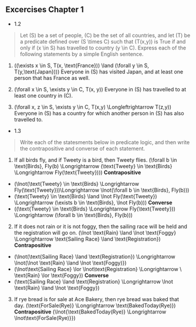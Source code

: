 ## Excercises Chapter 1

* 1.2
> Let \(S\) be a set of people, \(C\) be the set of all countries, and let \(T\) be a predicate defined over \(S \times C\) such that \(T(x,y)\) is True if and only if \(x \in S\) has travelled to country \(y \in C\). Express each of the following statements by a simple English sentence.

1.  \((\exists x \in S, T(x, \text{France})) \land (\forall y \in S, T(y,\text{Japan}))\)
Everyone in \(S\) has visited Japan, and at least one person that has France as well.

2. \(\forall x \in S, \exists y \in C, T(x, y)\)
Everyone in \(S\) has travelled to at least one country in \(C\).

3. \(\forall x, z \in S, \exists y \in C, T(x,y) \Longleftrightarrow T(z,y)\)
Everyone in \(S\) has a country for which another person in \(S\) has also travelled to.

* 1.3
> Write each of the statesments below in predicate logic, and then write the contrapositive and converse of each statement.

1. If all birds fly, and if Tweety is a bird, then Tweety flies.
\(\forall b \in \text{Birds}, Fly(b) \Longrightarrow (\text{Tweety} \in \text{Birds} \Longrightarrow Fly(\text{Tweety}))\)
**Contrapositive**
* \(\lnot(\text{Tweety} \in \text{Birds} \Longrightarrow Fly(\text{Tweety}))\Longrightarrow \lnot(\forall b \in \text{Birds}, Fly(b))\)
 * \(\text{Tweety} \in \text{Birds} \land \lnot Fly(\text{Tweety}) \Longrightarrow (\exists b \in \text{Birds}, \lnot Fly(b))\)
**Converse**
*  \((\text{Tweety} \in \text{Birds} \Longrightarrow Fly(\text{Tweety})) \Longrightarrow (\forall b \in \text{Birds}, Fly(b))\)

2. If it does not rain or it is not foggy, then the sailing race will be held and the registration will go on.
\(\lnot \text{Rain} \land \lnot \text{Foggy} \Longrightarrow \text{Sailing Race} \land \text{Registration}\)
**Contrapositive**
* \(\lnot(\text{Sailing Race} \land \text{Registration}) \Longrightarrow \lnot(\lnot \text{Rain} \land \lnot \text{Foggy)}\)
* \(\lnot\text{Sailing Race} \lor \lnot\text{Registration} \Longrightarrow \ \text{Rain} \lor \text{Foggy}\)
**Converse**
*  \(\text{Sailing Race} \land \text{Registration} \Longrightarrow \lnot \text{Rain} \land \lnot \text{Foggy}\)

3. If rye bread is for sale at Ace Bakery, then rye bread was baked that day.
\(\text{ForSale(Rye)} \Longrightarrow \text{BakedToday(Rye)}\)
**Contrapositive**
\(\lnot{\text{BakedToday(Rye)}  \Longrightarrow \lnot\text{ForSale(Rye)}}\)